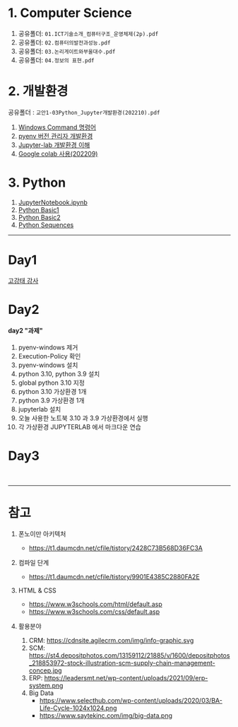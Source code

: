 # 1. Computer Science

  1. 공유폴더: `01.ICT기술소개_컴퓨터구조_운영체제(2p).pdf`
  1. 공유폴더: `02.컴퓨터의발전과성능.pdf`
  2. 공유폴더: `03.논리게이트와부울대수.pdf`
  3. 공유폴더: `04.정보의 표현.pdf`


# 2. 개발환경

공유폴더 : `교안1-03Python_Jupyter개발환경(202210).pdf`

  1. [Windows Command 명령어](https://gist.github.com/qkboo/936f542a596c896534b642172bc0c583)
  1. [pyenv 버전 관리자 개발환경](https://gist.github.com/qkboo/f4017234490e1f3fb7326c3b5dfebf40)
  1. [Jupyter-lab 개발환경 이해](https://gist.github.com/qkboo/8f10b26dba2155e4eca5d50de37db0ec)
  1. [Google colab 사용(202209)](https://gist.github.com/qkboo/61ed5bb4bac2b24535a3fb5b220d33ff)


# 3. Python

  1. [JupyterNotebook.ipynb](notebooks/1-01JupyterNotebook.ipynb)
  1. [Python Basic1](notebooks/1-02Basic_0.ipynb)
  1. [Python Basic2](notebooks/1-03Basic2.ipynb)
  2. [Python Sequences](notebooks/1-05Sequence_0.ipynb)


<!--
### jupyter lab 환경 시작:


```bash
qkboo@ ~$ conda create -n Lecture_Python python=3.10

qkboo@ ~$ conda env list
# conda environments:
#
base                  *  /Users/qkboo/.pyenv/versions/anaconda3-2022.05
Lecture_Python           /Users/qkboo/.pyenv/versions/anaconda3-2022.05/envs/Lecture_Python

 qkboo@ ~$ conda activate Lecture_Python


(Lecture_Python) qkboo@ ~$ conda install jupyterlab

(Lecture_Python) qkboo@ ~$ mkdir Jupyter-Python

(Lecture_Python) qkboo@ ~$ jupyter-lab --no-browser Jupyter-Python/
```
-->

---

# Day1

[고강태 강사](https://gist.github.com/qkboo/c3023b93f858f86809994e5656017e6c)

# Day2

#### day2 "과제"

1. pyenv-windows 제거
2. Execution-Policy 확인
3. pyenv-windows 설치
4. python 3.10, python 3.9 설치
5. global python 3.10 지정
6. python 3.10 가상환경 1개
7. python 3.9 가상환경 1개
8. jupyterlab 설치
9. 오늘 사용한 노트북 3.10 과 3.9 가상환경에서 실행
9. 각 가상환경 JUPYTERLAB 에서 마크다운 연습

# Day3

<!--
# day3
 - pyenv-windows 재설치 확인
 - jupyter-lab 실행 확인.
 - magic command
-->



<br>

---

# 참고
1. 폰노이만 아키텍처
    - https://t1.daumcdn.net/cfile/tistory/2428C73B568D36FC3A

2. 컴파일 단계
    - https://t1.daumcdn.net/cfile/tistory/9901E4385C2880FA2E
 
3. HTML & CSS
    - https://www.w3schools.com/html/default.asp
    - https://www.w3schools.com/css/default.asp
  
5. 활용분야
    1. CRM: https://cdnsite.agilecrm.com/img/info-graphic.svg
    2. SCM: https://st4.depositphotos.com/13159112/21885/v/1600/depositphotos_218853972-stock-illustration-scm-supply-chain-management-concep.jpg
    3. ERP: https://leadersmt.net/wp-content/uploads/2021/09/erp-system.png
    4. Big Data
        - https://www.selecthub.com/wp-content/uploads/2020/03/BA-Life-Cycle-1024x1024.png
        - https://www.saytekinc.com/img/big-data.png

